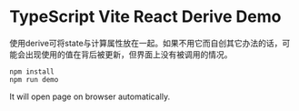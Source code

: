 TypeScript Vite React Derive Demo
===========================

使用derive可将state与计算属性放在一起。如果不用它而自创其它办法的话，可能会出现使用的值在背后被更新，但界面上没有被调用的情况。

```
npm install
npm run demo
```

It will open page on browser automatically.
